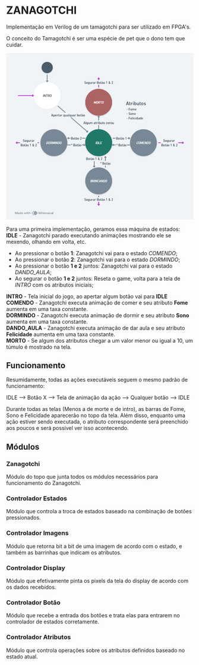 # ZANAGOTCHI  

Implementação em Verilog de um tamagotchi para ser utilizado em FPGA's.  

O conceito do Tamagotchi é ser uma espécie de pet que o dono tem que cuidar.

![Maquina de estados](Diagramas/maquina_de_estados.png) 

Para uma primeira implementação, geramos essa máquina de estados: </br>
**IDLE** - Zanagotchi parado executando animações mostrando ele se mexendo, olhando em volta, etc. 

- Ao pressionar o botão **1**: Zanagotchi vai para o estado *COMENDO*;
- Ao pressionar o botão **2**: Zanagotchi vai para o estado *DORMINDO*;
- Ao pressionar o botão **1 e 2** juntos: Zanagotchi vai para o estado *DANDO_AULA*;
- Ao segurar o botão **1 e 2** juntos: Reseta o game, volta para a tela de *INTRO* com os atributos iniciais;  

**INTRO** - Tela inicial do jogo, ao apertar algum botão vai para **IDLE** </br>
**COMENDO** - Zanagotchi executa animação de comer e seu atributo **Fome** aumenta em uma taxa constante. </br>
**DORMINDO** - Zanagotchi executa animação de dormir e seu atributo **Sono** aumenta em uma taxa constante. </br>
**DANDO_AULA** - Zanagotchi executa animação de dar aula e seu atributo **Felicidade** aumenta em uma taxa constante. </br>
**MORTO** - Se algum dos atributos chegar a um valor menor ou igual a 10, um túmulo é mostrado na tela. </br>

## Funcionamento  

Resumidamente, todas as ações executáveis seguem o mesmo padrão de funcionamento: </br>  

IDLE --> Botão X --> Tela de animação da ação --> Qualquer botão --> IDLE </br>

Durante todas as telas (Menos a de morte e de intro), as barras de Fome, Sono e Felicidade aparecerão no topo da tela. Além disso, enquanto uma ação estiver sendo executada, o atributo correspondente será preenchido aos poucos e será possível ver isso acontecendo. </br>  

## Módulos

### Zanagotchi

Módulo do topo que junta todos os módulos necessários para funcionamento do Zanagotchi.

### Controlador Estados  

Módulo que controla a troca de estados baseado na combinação de botões pressionados.  

### Controlador Imagens

Módulo que retorna bit a bit de uma imagem de acordo com o estado, e também as barrinhas que indicam os atributos.  

### Controlador Display

Módulo que efetivamente pinta os pixels da tela do display de acordo com os dados recebidos.  

### Controlador Botão

Módulo que recebe a entrada dos botões e trata elas para entrarem no controlador de estados corretamente.

### Controlador Atributos

Módulo que controla operações sobre os atributos definidos baseado no estado atual.  
